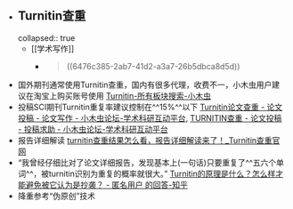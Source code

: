 - ## Turnitin查重
  collapsed:: true
	- [[学术写作]]
		- >((6476c385-2ab7-41d2-a3a7-26b5dbca8d5d))
- 国外期刊通常使用Turnitin查重，国内有很多代理，收费不一，小木虫用户建议在淘宝上购买账号使用 [Turnitin-所有板块搜索-小木虫](http://muchong.com/bbs/search.php?wd=Turnitin&fid=0&search_type=&adfilter=0&order=2)
- 投稿SCI期刊Turnitin重复率建议控制在^^15%^^以下 [Turnitin论文查重 - 论文投稿 - 论文写作 - 小木虫论坛-学术科研互动平台](http://muchong.com/t-12518689-1), [TURNITIN查重 - 论文投稿 - 投稿求助 - 小木虫论坛-学术科研互动平台](http://muchong.com/t-10983857-1)
- 报告详细解读 [turnitin查重结果怎么看，报告详细解读来了！_Turnitin查重官网](https://www.turnitincn.com.cn/news/476.html)
- “我曾经仔细比对了论文详细报告，发现基本上(一句话)只要重复了^^五六个单词^^，被turnitin识别为重复的概率就很大。” [Turnitin的原理是什么？怎么样才能避免被它认为是抄袭？ - 匿名用户 的回答-知乎](https://www.zhihu.com/question/23379816/answer/343356031)
- 降重参考“伪原创”技术